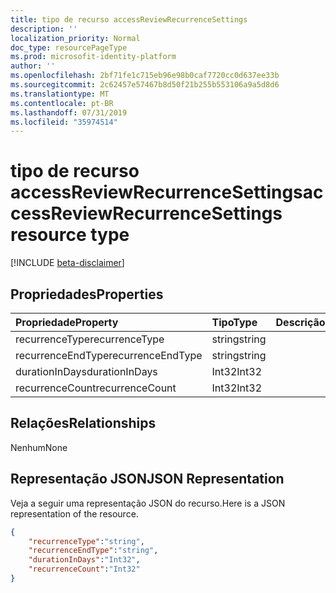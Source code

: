 ```yaml
---
title: tipo de recurso accessReviewRecurrenceSettings
description: ''
localization_priority: Normal
doc_type: resourcePageType
ms.prod: microsofit-identity-platform
author: ''
ms.openlocfilehash: 2bf71fe1c715eb96e98b0caf7720cc0d637ee33b
ms.sourcegitcommit: 2c62457e57467b8d50f21b255b553106a9a5d8d6
ms.translationtype: MT
ms.contentlocale: pt-BR
ms.lasthandoff: 07/31/2019
ms.locfileid: "35974514"
---
```

# <a name="accessreviewrecurrencesettings-resource-type"></a><span data-ttu-id="16ff1-102">tipo de recurso accessReviewRecurrenceSettings</span><span class="sxs-lookup"><span data-stu-id="16ff1-102">accessReviewRecurrenceSettings resource type</span></span>

[!INCLUDE [beta-disclaimer](../../includes/beta-disclaimer.md)]


## <a name="properties"></a><span data-ttu-id="16ff1-103">Propriedades</span><span class="sxs-lookup"><span data-stu-id="16ff1-103">Properties</span></span>
|<span data-ttu-id="16ff1-104">Propriedade</span><span class="sxs-lookup"><span data-stu-id="16ff1-104">Property</span></span>|<span data-ttu-id="16ff1-105">Tipo</span><span class="sxs-lookup"><span data-stu-id="16ff1-105">Type</span></span>|<span data-ttu-id="16ff1-106">Descrição</span><span class="sxs-lookup"><span data-stu-id="16ff1-106">Description</span></span>|
|:---|:---|:---|
| <span data-ttu-id="16ff1-107">recurrenceType</span><span class="sxs-lookup"><span data-stu-id="16ff1-107">recurrenceType</span></span> | <span data-ttu-id="16ff1-108">string</span><span class="sxs-lookup"><span data-stu-id="16ff1-108">string</span></span> |  |
| <span data-ttu-id="16ff1-109">recurrenceEndType</span><span class="sxs-lookup"><span data-stu-id="16ff1-109">recurrenceEndType</span></span> | <span data-ttu-id="16ff1-110">string</span><span class="sxs-lookup"><span data-stu-id="16ff1-110">string</span></span> |  |
| <span data-ttu-id="16ff1-111">durationInDays</span><span class="sxs-lookup"><span data-stu-id="16ff1-111">durationInDays</span></span> | <span data-ttu-id="16ff1-112">Int32</span><span class="sxs-lookup"><span data-stu-id="16ff1-112">Int32</span></span> |  |
| <span data-ttu-id="16ff1-113">recurrenceCount</span><span class="sxs-lookup"><span data-stu-id="16ff1-113">recurrenceCount</span></span> | <span data-ttu-id="16ff1-114">Int32</span><span class="sxs-lookup"><span data-stu-id="16ff1-114">Int32</span></span> |  |

## <a name="relationships"></a><span data-ttu-id="16ff1-115">Relações</span><span class="sxs-lookup"><span data-stu-id="16ff1-115">Relationships</span></span>
<span data-ttu-id="16ff1-116">Nenhum</span><span class="sxs-lookup"><span data-stu-id="16ff1-116">None</span></span>
## <a name="json-representation"></a><span data-ttu-id="16ff1-117">Representação JSON</span><span class="sxs-lookup"><span data-stu-id="16ff1-117">JSON Representation</span></span>
<span data-ttu-id="16ff1-118">Veja a seguir uma representação JSON do recurso.</span><span class="sxs-lookup"><span data-stu-id="16ff1-118">Here is a JSON representation of the resource.</span></span>
<!--{
  "blockType": "resource",
  "@odata.type": "microsoft.graph.accessReviewRecurrenceSettings"
}-->
``` json
{
    "recurrenceType":"string",
    "recurrenceEndType":"string",
    "durationInDays":"Int32",
    "recurrenceCount":"Int32"
}
```



